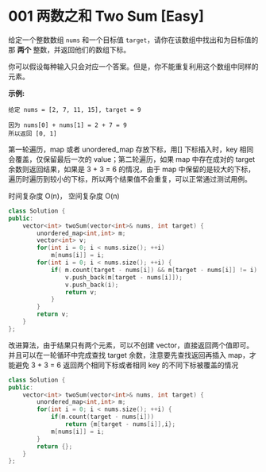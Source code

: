 # 001 两数之和 Two Sum [Easy]



给定一个整数数组 `nums` 和一个目标值 `target`，请你在该数组中找出和为目标值的那 **两个** 整数，并返回他们的数组下标。

你可以假设每种输入只会对应一个答案。但是，你不能重复利用这个数组中同样的元素。

**示例:**

```
给定 nums = [2, 7, 11, 15], target = 9

因为 nums[0] + nums[1] = 2 + 7 = 9
所以返回 [0, 1]
```



第一轮遍历，map 或者 unordered_map 存放下标，用[] 下标插入时，key 相同会覆盖，仅保留最后一次的 value；第二轮遍历，如果 map 中存在成对的 target 余数则返回结果，如果是 3 + 3 = 6 的情况，由于 map 中保留的是较大的下标，遍历时遍历到较小的下标，所以两个结果值不会重复，可以正常通过测试用例。

时间复杂度 O(n)， 空间复杂度 O(n)

```c++
class Solution {
public:
    vector<int> twoSum(vector<int>& nums, int target) {
        unordered_map<int,int> m;
        vector<int> v;
        for(int i = 0; i < nums.size(); ++i) 
            m[nums[i]] = i;
        for(int i = 0; i < nums.size(); ++i) {
            if( m.count(target - nums[i]) && m[target - nums[i]] != i) {
                v.push_back(m[target - nums[i]]);
                v.push_back(i);
                return v;               
            }
        }
        return v;
    }
};
```

改进算法，由于结果只有两个元素，可以不创建 vector，直接返回两个值即可。并且可以在一轮循环中完成查找 target 余数，注意要先查找返回再插入 map，才能避免 3 + 3 = 6 返回两个相同下标或者相同 key 的不同下标被覆盖的情况

```c++
class Solution {
public:
    vector<int> twoSum(vector<int>& nums, int target) {
        unordered_map<int,int> m;
        for(int i = 0; i < nums.size(); ++i) {
            if(m.count(target - nums[i])) 
                return {m[target - nums[i]],i};
            m[nums[i]] = i;
        }
        return {};
    }
};
```





